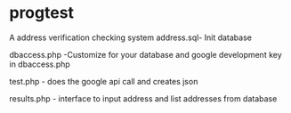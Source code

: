 # progtest
A address verification checking system
address.sql- Init database

dbaccess.php -Customize for your database and google development key in dbaccess.php 

test.php - does the google api call and creates json

results.php - interface to input address and list addresses from database
